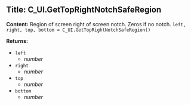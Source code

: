 ## Title: C_UI.GetTopRightNotchSafeRegion

**Content:**
Region of screen right of screen notch. Zeros if no notch.
`left, right, top, bottom = C_UI.GetTopRightNotchSafeRegion()`

**Returns:**
- `left`
  - *number*
- `right`
  - *number*
- `top`
  - *number*
- `bottom`
  - *number*